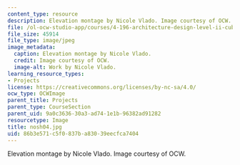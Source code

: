 ```yaml
---
content_type: resource
description: Elevation montage by Nicole Vlado. Image courtesy of OCW.
file: /ol-ocw-studio-app/courses/4-196-architecture-design-level-ii-cuba-studio-spring-2004/86b3e571c5f0837ba83039eecfca7404_nosh04.jpg
file_size: 45914
file_type: image/jpeg
image_metadata:
  caption: Elevation montage by Nicole Vlado.
  credit: Image courtesy of OCW.
  image-alt: Work by Nicole Vlado.
learning_resource_types:
- Projects
license: https://creativecommons.org/licenses/by-nc-sa/4.0/
ocw_type: OCWImage
parent_title: Projects
parent_type: CourseSection
parent_uid: 9a0c3636-30a3-ad74-1e1b-96382ad91282
resourcetype: Image
title: nosh04.jpg
uid: 86b3e571-c5f0-837b-a830-39eecfca7404
---
```

Elevation montage by Nicole Vlado. Image courtesy of OCW.